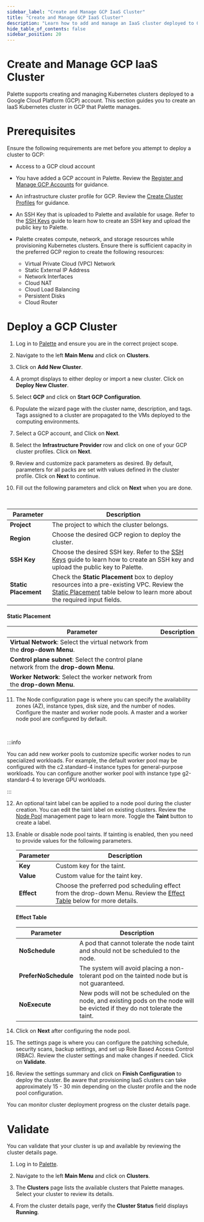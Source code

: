 ```yaml
---
sidebar_label: "Create and Manage GCP IaaS Cluster"
title: "Create and Manage GCP IaaS Cluster"
description: "Learn how to add and manage an IaaS cluster deployed to GCP."
hide_table_of_contents: false
sidebar_position: 20
---
```




# Create and Manage GCP IaaS Cluster


Palette supports creating and managing Kubernetes clusters deployed to a Google Cloud Platform (GCP) account. This section guides you to create an IaaS Kubernetes cluster in GCP that Palette manages.

# Prerequisites

Ensure the following requirements are met before you attempt to deploy a cluster to GCP:

- Access to a GCP cloud account 


- You have added a GCP account in Palette. Review the [Register and Manage GCP Accounts](/clusters/public-cloud/gcp/add-gcp-accounts) for guidance.


- An infrastructure cluster profile for GCP. Review the [Create Cluster Profiles](/cluster-profiles/task-define-profile) for guidance.


- An SSH Key that is uploaded to Palette and available for usage. Refer to the [SSH Keys](/clusters/cluster-management/ssh-keys) guide to learn how to create an SSH key and upload the public key to Palette.


- Palette creates compute, network, and storage resources while provisioning Kubernetes clusters. Ensure there is sufficient capacity in the preferred GCP region to create the following resources:
  - Virtual Private Cloud (VPC) Network
  - Static External IP Address
  - Network Interfaces 
  - Cloud NAT
  - Cloud Load Balancing
  - Persistent Disks
  - Cloud Router


# Deploy a GCP Cluster

1. Log in to [Palette](https://console.spectrocloud.com) and ensure you are in the correct project scope.


2. Navigate to the left **Main Menu** and click on **Clusters**.


3. Click on **Add New Cluster**.


4. A prompt displays to either deploy or import a new cluster. Click on **Deploy New Cluster**.


5. Select **GCP** and click on **Start GCP Configuration**.


6. Populate the wizard page with the cluster name, description, and tags. Tags assigned to a cluster are propagated to the VMs deployed to the computing environments.


7. Select a GCP account, and Click on **Next**.



8. Select the **Infrastructure Provider** row and click on one of your GCP cluster profiles. Click on **Next**.



9. Review and customize pack parameters as desired. By default, parameters for all packs are set with values defined in the cluster profile. Click on **Next** to continue.


10. Fill out the following parameters and click on **Next** when you are done.

  <br />

  |Parameter|Description|
  |---|---|
  |**Project**|The project to which the cluster belongs.|
  |**Region**|Choose the desired GCP region to deploy the cluster.|
  |**SSH Key**|Choose the desired SSH key. Refer to the [SSH Keys](/clusters/cluster-management/ssh-keys) guide to learn how to create an SSH key and upload the public key to Palette.|
  |**Static Placement** | Check the **Static Placement** box to deploy resources into a pre-existing VPC. Review the [Static Placement](/clusters/public-cloud/gcp/create-gcp-iaas-cluster#staticplacement) table below to learn more about the required input fields.|

  #### Static Placement
  
  |Parameter|Description|
  |---|---|
  |**Virtual Network**: Select the virtual network from the **drop-down Menu**.|
  |**Control plane subnet**: Select the control plane network from the **drop-down Menu**.|
  |**Worker Network**: Select the worker network from the **drop-down Menu**. |


  

11. The Node configuration page is where you can specify the availability zones (AZ), instance types, disk size, and the number of nodes. Configure the master and worker node pools. A master and a worker node pool are configured by default.  

  <br />

  :::info

  You can add new worker pools to customize specific worker nodes to run specialized workloads. For example, the default worker pool may be configured with the c2.standard-4 instance types for general-purpose workloads. You can configure another worker pool with instance type g2-standard-4 to leverage GPU workloads.

  :::


12. An optional taint label can be applied to a node pool during the cluster creation. You can edit the taint label on existing clusters. Review the [Node Pool](/clusters/cluster-management/node-pool) management page to learn more. Toggle the **Taint** button to create a label. 



13. Enable or disable node pool taints. If tainting is enabled, then you need to provide values for the following parameters.
    
    |**Parameter**| **Description**|
    |-------------|---------------|
    |**Key**      |Custom key for the taint.|
    |**Value**    | Custom value for the taint key.|
    | **Effect**  | Choose the preferred pod scheduling effect from the drop-down Menu. Review the [Effect Table](/clusters/public-cloud/gcp/create-gcp-iaas-cluster#effecttable) below for more details. |
  
    #### Effect Table
    
    |**Parameter**| **Description**|
    |-------------|---------------|
    | **NoSchedule**|  A pod that cannot tolerate the node taint and should not be scheduled to the node. 
    | **PreferNoSchedule**| The system will avoid placing a non-tolerant pod on the tainted node but is not guaranteed.
    | **NoExecute**|  New pods will not be scheduled on the node, and existing pods on the node will be evicted if they do not tolerate the taint. |

14. Click on **Next** after configuring the node pool.



15. The settings page is where you can configure the patching schedule, security scans, backup settings, and set up Role Based Access Control (RBAC). Review the cluster settings and make changes if needed. Click on **Validate**.



16. Review the settings summary and click on **Finish Configuration** to deploy the cluster. Be aware that provisioning IaaS clusters can take approximately 15 - 30 min depending on the cluster profile and the node pool configuration.

You can monitor cluster deployment progress on the cluster details page.


# Validate

You can validate that your cluster is up and available by reviewing the cluster details page. 

1. Log in to [Palette](https://console.spectrocloud.com).



2. Navigate to the left **Main Menu** and click on **Clusters**. 


3. The **Clusters** page lists the available clusters that Palette manages. Select your cluster to review its details. 



4. From the cluster details page, verify the **Cluster Status** field displays **Running**.